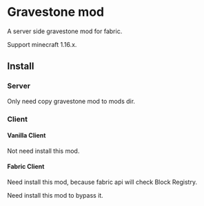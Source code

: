 # Gravestone mod

A server side gravestone mod for fabric.

Support minecraft 1.16.x.

## Install

### Server

Only need copy gravestone mod to mods dir.

### Client

#### Vanilla Client

Not need install this mod.

#### Fabric Client

Need install this mod, because fabric api will check Block Registry.

Need install this mod to bypass it.

